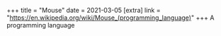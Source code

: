 +++
title = "Mouse"
date = 2021-03-05
[extra]
link = "https://en.wikipedia.org/wiki/Mouse_(programming_language)"
+++
A programming language

